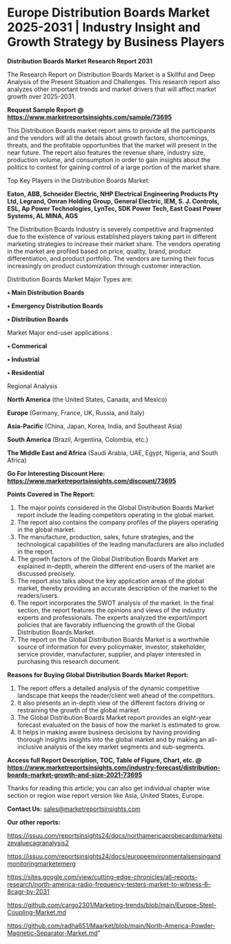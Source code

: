  # Europe Distribution Boards Market 2025-2031 | Industry Insight and Growth Strategy by Business Players

<strong>Distribution Boards Market Research Report 2031</strong>

The Research Report on Distribution Boards Market is a Skillful and Deep Analysis of the Present Situation and Challenges. This research report also analyzes other important trends and market drivers that will affect market growth over 2025-2031.

<strong>Request Sample Report @ <a href=https://www.marketreportsinsights.com/sample/73695>https://www.marketreportsinsights.com/sample/73695</a></strong>

This Distribution Boards market report aims to provide all the participants and the vendors will all the details about growth factors, shortcomings, threats, and the profitable opportunities that the market will present in the near future. The report also features the revenue share, industry size, production volume, and consumption in order to gain insights about the politics to contest for gaining control of a large portion of the market share.

Top Key Players in the Distribution Boards Market:

<strong>Eaton, ABB, Schneider Electric, NHP Electrical Engineering Products Pty Ltd, Legrand, Omran Holding Group, General Electric, IEM, S. J. Controls, ESL, Ap Power Technologies, LynTec, SDK Power Tech, East Coast Power Systems, AL MINA, AGS</strong>

The Distribution Boards Industry is severely competitive and fragmented due to the existence of various established players taking part in different marketing strategies to increase their market share. The vendors operating in the market are profiled based on price, quality, brand, product differentiation, and product portfolio. The vendors are turning their focus increasingly on product customization through customer interaction.

Distribution Boards Market Major Types are:

<strong>• Main Distribution Boards

• Emergency Distribution Boards

• Distribution Boards</strong>

Market Major end-user applications :

<strong>• Commerical

• Industrial

• Residential</strong>

Regional Analysis

</u><strong><b>North America</b></strong> (the United States, Canada, and Mexico)

<strong><b>Europe </b></strong>(Germany, France, UK, Russia, and Italy)

<strong><b>Asia-Pacific</b></strong> (China, Japan, Korea, India, and Southeast Asia)

<strong><b>South America</b></strong> (Brazil, Argentina, Colombia, etc.)

<strong><b>The Middle East and Africa</b></strong> (Saudi Arabia, UAE, Egypt, Nigeria, and South Africa)

<strong>Go For Interesting Discount Here: <a href=https://www.marketreportsinsights.com/discount/73695>https://www.marketreportsinsights.com/discount/73695</a></strong>

<strong>Points Covered in The Report:</strong>
<ol>
  <li>The major points considered in the Global Distribution Boards Market report include the leading competitors operating in the global market.</li>
  <li>The report also contains the company profiles of the players operating in the global market.</li>
  <li>The manufacture, production, sales, future strategies, and the technological capabilities of the leading manufacturers are also included in the report.</li>
  <li>The growth factors of the Global Distribution Boards Market are explained in-depth, wherein the different end-users of the market are discussed precisely.</li>
  <li>The report also talks about the key application areas of the global market, thereby providing an accurate description of the market to the readers/users.</li>
  <li>The report incorporates the SWOT analysis of the market. In the final section, the report features the opinions and views of the industry experts and professionals. The experts analyzed the export/import policies that are favorably influencing the growth of the Global Distribution Boards Market.</li>
  <li>The report on the Global Distribution Boards Market is a worthwhile source of information for every policymaker, investor, stakeholder, service provider, manufacturer, supplier, and player interested in purchasing this research document.</li>
</ol>
<strong>Reasons for Buying Global Distribution Boards Market Report:</strong>

<ol>
  <li>The report offers a detailed analysis of the dynamic competitive landscape that keeps the reader/client well ahead of the competitors.</li>
  <li>It also presents an in-depth view of the different factors driving or restraining the growth of the global market.</li>
  <li>The Global Distribution Boards Market report provides an eight-year forecast evaluated on the basis of how the market is estimated to grow.</li>
  <li>It helps in making aware business decisions by having providing thorough insights insights into the global market and by making an all-inclusive analysis of the key market segments and sub-segments.</li>
</ol>
<strong>Access full Report Description, TOC, Table of Figure, Chart, etc. @ <a href=https://www.marketreportsinsights.com/industry-forecast/distribution-boards-market-growth-and-size-2021-73695>https://www.marketreportsinsights.com/industry-forecast/distribution-boards-market-growth-and-size-2021-73695</a></strong>


Thanks for reading this article; you can also get individual chapter wise section or region wise report version like Asia, United States, Europe.

<strong>Contact Us:</strong>
sales@marketreportsinsights.com

<strong>Our other reports:</strong>

<a href=https://issuu.com/reportsinsights24/docs/northamericaprobecardsmarketsizevaluecagranalysis2>https://issuu.com/reportsinsights24/docs/northamericaprobecardsmarketsizevaluecagranalysis2</a>

<a href=https://issuu.com/reportsinsights24/docs/europeenvironmentalsensingandmonitoringmarketemerg>https://issuu.com/reportsinsights24/docs/europeenvironmentalsensingandmonitoringmarketemerg</a>

<a href=https://sites.google.com/view/cutting-edge-chronicles/all-reports-research/north-america-radio-frequency-testers-market-to-witness-6-8cagr-by-2031>https://sites.google.com/view/cutting-edge-chronicles/all-reports-research/north-america-radio-frequency-testers-market-to-witness-6-8cagr-by-2031</a>

<a href=https://github.com/cargo2301/Marketing-trends/blob/main/Europe-Steel-Coupling-Market.md>https://github.com/cargo2301/Marketing-trends/blob/main/Europe-Steel-Coupling-Market.md</a>

<a href=https://github.com/radha651/Maarket/blob/main/North-America-Powder-Magnetic-Separator-Market.md>https://github.com/radha651/Maarket/blob/main/North-America-Powder-Magnetic-Separator-Market.md</a>"
